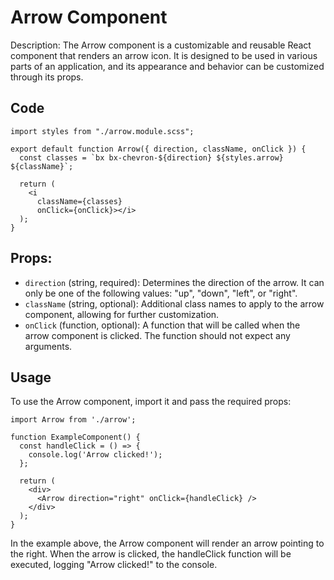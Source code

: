 # Arrow Component

Description: The Arrow component is a customizable and reusable React component that renders an arrow icon. It is designed to be used in various parts of an application, and its appearance and behavior can be customized through its props.

## Code

```
import styles from "./arrow.module.scss";

export default function Arrow({ direction, className, onClick }) {
  const classes = `bx bx-chevron-${direction} ${styles.arrow} ${className}`;

  return (
    <i
      className={classes}
      onClick={onClick}></i>
  );
}
```

## Props:

- `direction` (string, required): Determines the direction of the arrow. It can only be one of the following values: "up", "down", "left", or "right".
- `className` (string, optional): Additional class names to apply to the arrow component, allowing for further customization.
- `onClick` (function, optional): A function that will be called when the arrow component is clicked. The function should not expect any arguments.

## Usage

To use the Arrow component, import it and pass the required props:

```
import Arrow from './arrow';

function ExampleComponent() {
  const handleClick = () => {
    console.log('Arrow clicked!');
  };

  return (
    <div>
      <Arrow direction="right" onClick={handleClick} />
    </div>
  );
}
```

In the example above, the Arrow component will render an arrow pointing to the right. When the arrow is clicked, the handleClick function will be executed, logging "Arrow clicked!" to the console.

